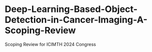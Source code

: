 # Deep-Learning-Based-Object-Detection-in-Cancer-Imaging-A-Scoping-Review
Scoping Review for ICIMTH 2024 Congress

